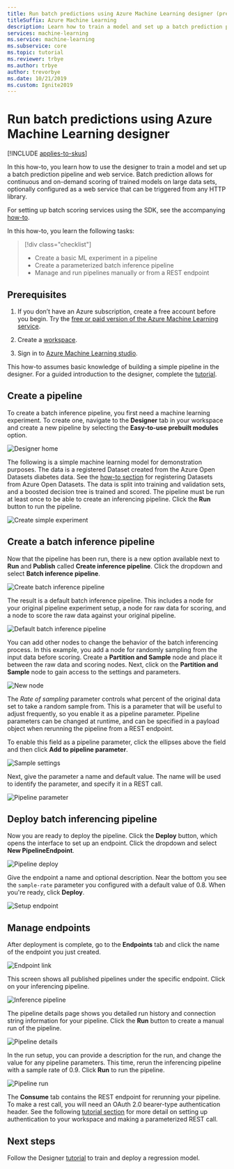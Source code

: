```yaml
---
title: Run batch predictions using Azure Machine Learning designer (preview)
titleSuffix: Azure Machine Learning
description: Learn how to train a model and set up a batch prediction pipeline using the designer. Deploy the pipeline as a parameterized web service, which can be triggered from any HTTP library.
services: machine-learning
ms.service: machine-learning
ms.subservice: core
ms.topic: tutorial
ms.reviewer: trbye
ms.author: trbye
author: trevorbye
ms.date: 10/21/2019
ms.custom: Ignite2019
---
```


# Run batch predictions using Azure Machine Learning designer
[!INCLUDE [applies-to-skus](../../../includes/aml-applies-to-basic-enterprise-sku.md)]

In this how-to, you learn how to use the designer to train a model and set up a batch prediction pipeline and web service. Batch prediction allows for continuous and on-demand scoring of trained models on large data sets, optionally configured as a web service that can be triggered from any HTTP library. 

For setting up batch scoring services using the SDK, see the accompanying [how-to](how-to-run-batch-predictions.md).

In this how-to, you learn the following tasks:

> [!div class="checklist"]
> * Create a basic ML experiment in a pipeline
> * Create a parameterized batch inference pipeline
> * Manage and run pipelines manually or from a REST endpoint

## Prerequisites

1. If you don’t have an Azure subscription, create a free account before you begin. Try the [free or paid version of the Azure Machine Learning service](https://aka.ms/AMLFree).

1. Create a [workspace](tutorial-1st-experiment-sdk-setup.md).

1. Sign in to [Azure Machine Learning studio](https://ml.azure.com/).

This how-to assumes basic knowledge of building a simple pipeline in the designer. For a guided introduction to the designer, complete the [tutorial](tutorial-designer-automobile-price-train-score.md). 

## Create a pipeline

To create a batch inference pipeline, you first need a machine learning experiment. To create one, navigate to the **Designer** tab in your workspace and create a new pipeline by selecting the **Easy-to-use prebuilt modules** option.

![Designer home](media/how-to-run-batch-predictions-ui/ui-batch-scoring-1.png)

The following is a simple machine learning model for demonstration purposes. The data is a registered Dataset created from the Azure Open Datasets diabetes data. See the [how-to section](how-to-create-register-datasets.md#create-datasets-with-azure-open-datasets) for registering Datasets from Azure Open Datasets. The data is split into training and validation sets, and a boosted decision tree is trained and scored. The pipeline must be run at least once to be able to create an inferencing pipeline. Click the **Run** button to run the pipeline.

![Create simple experiment](media/how-to-run-batch-predictions-ui/ui-batch-scoring-2.png)

## Create a batch inference pipeline

Now that the pipeline has been run, there is a new option available next to **Run** and **Publish** called **Create inference pipeline**. Click the dropdown and select **Batch inference pipeline**.

![Create batch inference pipeline](media/how-to-run-batch-predictions-ui/ui-batch-scoring-5.png)

The result is a default batch inference pipeline. This includes a node for your original pipeline experiment setup, a node for raw data for scoring, and a node to score the raw data against your original pipeline.

![Default batch inference pipeline](media/how-to-run-batch-predictions-ui/ui-batch-scoring-6.png)

You can add other nodes to change the behavior of the batch inferencing process. In this example, you add a node for randomly sampling from the input data before scoring. Create a **Partition and Sample** node and place it between the raw data and scoring nodes. Next, click on the **Partition and Sample** node to gain access to the settings and parameters.

![New node](media/how-to-run-batch-predictions-ui/ui-batch-scoring-7.png)

The *Rate of sampling* parameter controls what percent of the original data set to take a random sample from. This is a parameter that will be useful to adjust frequently, so you enable it as a pipeline parameter. Pipeline parameters can be changed at runtime, and can be specified in a payload object when rerunning the pipeline from a REST endpoint. 

To enable this field as a pipeline parameter, click the ellipses above the field and then click **Add to pipeline parameter**. 

![Sample settings](media/how-to-run-batch-predictions-ui/ui-batch-scoring-8.png)

Next, give the parameter a name and default value. The name will be used to identify the parameter, and specify it in a REST call.

![Pipeline parameter](media/how-to-run-batch-predictions-ui/ui-batch-scoring-9.png)

## Deploy batch inferencing pipeline

Now you are ready to deploy the pipeline. Click the **Deploy** button, which opens the interface to set up an endpoint. Click the dropdown and select **New PipelineEndpoint**.

![Pipeline deploy](media/how-to-run-batch-predictions-ui/ui-batch-scoring-10.png)

Give the endpoint a name and optional description. Near the bottom you see the `sample-rate` parameter you configured with a default value of 0.8. When you're ready, click **Deploy**.

![Setup endpoint](media/how-to-run-batch-predictions-ui/ui-batch-scoring-11.png)

## Manage endpoints 

After deployment is complete, go to the **Endpoints** tab and click the name of the endpoint you just created.

![Endpoint link](media/how-to-run-batch-predictions-ui/ui-batch-scoring-12.png)

This screen shows all published pipelines under the specific endpoint. Click on your inferencing pipeline.

![Inference pipeline](media/how-to-run-batch-predictions-ui/ui-batch-scoring-13.png)

The pipeline details page shows you detailed run history and connection string information for your pipeline. Click the **Run** button to create a manual run of the pipeline.

![Pipeline details](media/how-to-run-batch-predictions-ui/ui-batch-scoring-14.png)

In the run setup, you can provide a description for the run, and change the value for any pipeline parameters. This time, rerun the inferencing pipeline with a sample rate of 0.9. Click **Run** to run the pipeline.

![Pipeline run](media/how-to-run-batch-predictions-ui/ui-batch-scoring-15.png)

The **Consume** tab contains the REST endpoint for rerunning your pipeline. To make a rest call, you will need an OAuth 2.0 bearer-type authentication header. See the following [tutorial section](tutorial-pipeline-batch-scoring-classification.md#publish-and-run-from-a-rest-endpoint) for more detail on setting up authentication to your workspace and making a parameterized REST call.

## Next steps

Follow the Designer [tutorial](tutorial-designer-automobile-price-train-score.md) to train and deploy a regression model.